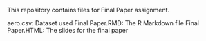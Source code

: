 This repository contains files for Final Paper assignment.

aero.csv: Dataset used
Final Paper.RMD: The R Markdown file 
Final Paper.HTML: The slides for the final paper
